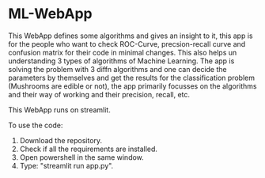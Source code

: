 # ML-WebApp

This WebApp defines some algorithms and gives an insight to it, this app is for the people who want to check ROC-Curve, precsion-recall curve and confusion matrix for their code in minimal changes. This also helps un understanding 3 types of algorithms of Machine Learning.
The app is solving the problem with 3 diffn algorithms and one can decide the parameters by themselves and get the results for the classification problem (Mushrooms are edible or not), the app primarily focusses on the algorithms and their way of working and their precision, recall, etc. 

This WebApp runs on streamlit.

To use the code:
1. Download the repository.
2. Check if all the requirements are installed.
3. Open powershell in the same window.
4. Type: "streamlit run app.py".
